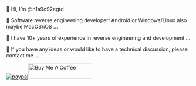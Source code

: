 👋 Hi, I’m @n1a9o92egtd

👀 Software reverse engineering developer! Android or Windows/Linux also maybe MacOS/iOS ...

🌱 I have 10+ years of experience in reverse engineering and development ...

💞️ If you have any ideas or would like to have a technical discussion, please contact me ...


[![paypal](https://www.paypalobjects.com/en_US/i/btn/btn_donateCC_LG.gif)](https://www.paypal.me/dengtao)<a href="mailto:busdev@mirell.de" target="_blank"><img src="https://cdn.buymeacoffee.com/buttons/default-orange.png" alt="Buy Me A Coffee" height="41" width="174"></a>
